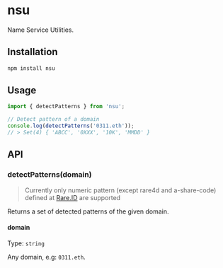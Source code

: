 # nsu

Name Service Utilities.

## Installation

```sh
npm install nsu
```

## Usage

```js
import { detectPatterns } from 'nsu';

// Detect pattern of a domain
console.log(detectPatterns('0311.eth'));
// > Set(4) { 'ABCC', '0XXX', '10K', 'MMDD' }
```

## API

### detectPatterns(domain)

> Currently only numeric pattern (except rare4d and a-share-code) defined at [Rare.ID](https://rare.id/search?tab=category) are supported

Returns a set of detected patterns of the given domain.

#### domain

Type: `string`

Any domain, e.g: `0311.eth`.
